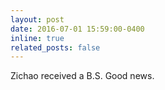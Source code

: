 ```yaml
---
layout: post
date: 2016-07-01 15:59:00-0400
inline: true
related_posts: false
---
```


Zichao received a B.S. Good news.
